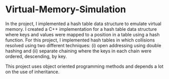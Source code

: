 # Virtual-Memory-Simulation
In the project, I implemented a hash table data structure to emulate virtual memory. I created a C++ implementation for a hash table data structure where keys and values were mapped to a position in a table using a hash function. For this project, I implemented hash tables in which collisions resolved using two different techniques: (i) open addressing using double hashing and (ii) separate chaining where the keys in each chain were ordered, descending, by key.

This project uses object oriented programming methods and depends a lot on the use of inheritance.
